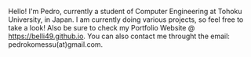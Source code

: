 Hello! I'm Pedro, currently a student of Computer Engineering at Tohoku University, in Japan.
I am currently doing various projects, so feel free to take a look!
Also be sure to check my Portfolio Website @ https://belli49.github.io.
You can also contact me throught the email: pedrokomessu(at)gmail.com.

<!---
belli49/belli49 is a ✨ special ✨ repository because its `README.md` (this file) appears on your GitHub profile.
You can click the Preview link to take a look at your changes.
--->
